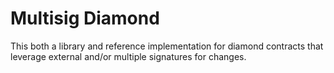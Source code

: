 # Multisig Diamond

This both a library and reference implementation for diamond contracts that leverage external and/or multiple signatures for changes.
